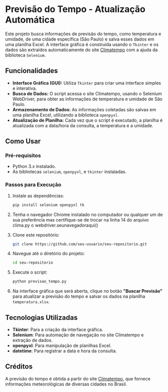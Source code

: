 # Previsão do Tempo - Atualização Automática

Este projeto busca informações de previsão do tempo, como temperatura e umidade, de uma cidade específica (São Paulo) e salva esses dados em uma planilha Excel. A interface gráfica é construída usando o `Tkinter` e os dados são extraídos automaticamente do site [Climatempo](https://www.climatempo.com.br/) com a ajuda da biblioteca `Selenium`.

## Funcionalidades

- **Interface Gráfica (GUI):** Utiliza `Tkinter` para criar uma interface simples e interativa.
- **Busca de Dados:** O script acessa o site Climatempo, usando o Selenium WebDriver, para obter as informações de temperatura e umidade de São Paulo.
- **Armazenamento de Dados:** As informações coletadas são salvas em uma planilha Excel, utilizando a biblioteca `openpyxl`.
- **Atualização de Planilha:** Cada vez que o script é executado, a planilha é atualizada com a data/hora da consulta, a temperatura e a umidade.

## Como Usar

### Pré-requisitos

- Python 3.x instalado.
- As bibliotecas `selenium`, `openpyxl`, e `tkinter` instaladas.

### Passos para Execução

1. Instale as dependências:
    ```bash
    pip install selenium openpyxl tk
    ```

2. Tenha o navegador Chrome instalado no computador ou qualquer um de sua preferência mas certifique-se de trocar na linha 14 do arquivo clima.py o webdriver.seunavegadoraqui()

3. Clone este repositório:
    ```bash
    git clone https://github.com/seu-usuario/seu-repositorio.git
    ```

4. Navegue até o diretório do projeto:
    ```bash
    cd seu-repositorio
    ```

5. Execute o script:
    ```bash
    python previsao_tempo.py
    ```

6. Na interface gráfica que será aberta, clique no botão **"Buscar Previsão"** para atualizar a previsão do tempo e salvar os dados na planilha `temperatura.xlsx`.

## Tecnologias Utilizadas

- **Tkinter**: Para a criação da interface gráfica.
- **Selenium**: Para automação de navegação no site Climatempo e extração de dados.
- **openpyxl**: Para manipulação de planilhas Excel.
- **datetime**: Para registrar a data e hora da consulta.

## Créditos

A previsão do tempo é obtida a partir do site [Climatempo](https://www.climatempo.com.br/), que fornece informações meteorológicas de diversas cidades no Brasil.
